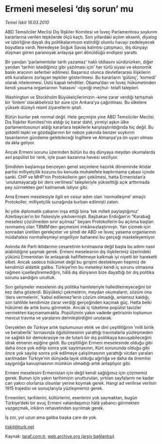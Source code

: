 # Ermeni meselesi ‘dış sorun’ mu

*Temel İskit 16.03.2010*

<div class="yazi"><p>ABD Temsilciler Meclisi Dış İlişkiler Komitesi ve İsveç Parlamentosu soykırım kararlarına verilen tepkilerde ölçü kaçtı. Son yıllardaki açılım eksenli, diyalog ve işbirliğine dayalı dış politikalarımızın estirdiği olumlu havayı zedeleyecek boyutlara vardı. Neredeyse Soğuk Savaş kalıntısı çatışmacı, dış dünyayı düşman gören paranoyak anlayışa geri dönüldüğü endişesi yarattı.</p>
<p>Bir yandan ‘parlamentolar tarih yazamaz’ haklı iddiasını sürdürürken, diğer yandan ‘tarihin istediğimiz gibi yazılması için’ her türlü siyasi ve ekonomik baskı aracının seferber edilmesi. Başarısız olunca devletlerarası ilişkilerin etik kurallarını zorlayan tepkiler gösterilmesi. Bu kararların ‘gülünç’, ‘komedi’ olarak nitelenmesi. Üstü kapalı tehditler. Obama’dan ve İsveç hükümetinden kendi yasama organlarının ‘hatasını’ –içeriği meçhul- telafi talepleri.</p>
<p>Washington ve Stockholm Büyükelçilerimizin –kime zarar verdiği tartışmalı bir ‘önlem’ olarakbelirsiz bir süre için Ankara’ya çağırılması. Bu ülkelere yüksek düzeyli resmî ziyaretlerin iptali.</p>
<p>Bütün bunlar pek normal değil. Hele geçmişte yine ABD Temsilciler Meclisi Dış İlişkiler Komitesi’nin aldığı üç karar dahil, yirmiyi aşkın ülke parlamentosunun aldığı kararlara tepkilerle karşılaştırıldığında hiç değil. Bu şiddetli tepki ve gözdağlarının bir nebze yakında benzer soykırım tasarılarının gündeme gelebileceği İngiltere ve Almanya’ya ön uyarı olması da akla geliyor.</p>
<p>Ancak Ermeni sorunu üzerinden bütün bu dış dünyaya meydan okumalarda asıl popülist bir renk, içte puan kazanma hevesi seziliyor.</p>
<p>Şimdiden başlamışa benzeyen genel seçimlere hazırlık döneminde iktidar partisi milliyetçilik kozunu bu konuda muhalefete kaptırmama çabası içinde sanki. CHP ve MHP’nin Protokollerin geri çekilmesi, hatta Ermenistan’a ‘unutamayacağı bir ders verilmesi’ talepleriyle yükselttiği açık arttırmada pey sürmekten geri kalmamak istiyor gibi.</p>
<p>Ama Ermeni meselesiyle ilgili en cesur adım olan ‘normalleşme’ amaçlı Protokoller, milliyetçilik sunağında kurban edilmişti zaten.</p>
<p>İki yıllık diplomatik çabanın inşa ettiği bina ‘tek milleti paylaştığımız’ Azerbaycan’ın bir fiskesiyle yıkılıvermişti. Başbakan Erdoğan’ın “Karabağ meselesi çözülmeden sınır açılmaz” beyanı Protokollerin bu açılıma baştan ısınmamış olan TBMM’den geçmesini imkânsızlaştırmıştı. Yan çizmek için sonradan üretilen gerekçeler ve şimdi de ABD ve İsveç yasama organlarının müdahalesi normalleşmeyi engelliyor bahanesi bu gerçeği maskeleyemiyor.</p>
<p>Aslında Ak Parti iktidarının cesaretinin kırılmasına değil başta bu adımı nasıl atabildiğine şaşmak gerek. Ermeni meselesinin dış ilişkilerimiz üzerindeki yükünü Ermenistan ile anlaşarak hafifletmeye kalkmak iyi niyetli bir hareketti elbet. Ancak sadece hükümet değil bu girişimi destekleyen hepimiz de kendimizi aldattık galiba. Türkiye’nin bu meseleyi kendi iç sorunu olmasına rağmen içselleştiremediğini, hâlâ dış dünyanın bize dayattığı bir dış politika sorunu sandığını unuttuk.</p>
<p>Son gelişmeler meselenin dış politika hamleleriyle halledilemeyeceğini bir kez daha gösterdi. Büyükelçi çekmelerin, meydan okumaların, sözüm ona ‘ders vermelerin’, ‘kabul edilemez’lerin çözüm olmadığı, anlamsız kaldığı, son tahlilde kendimize zarar verdiği gerçeğinden kaçmak güç. Hatta belki hükümet de artık bunu görmekte. Ancak iç tüketime popülist tavizler vermekten kaçınamamakta. Popülizmin yakın vadede getirisinin toplumun mevcut travma ve yaralarını derinleştirdiğini unutarak.</p>
<p>Gerçekten de Türkiye artık toplumunun etnik ve dinî çeşitliliğinin ‘milli birlik ve beraberlik’ tornasında öğütülmesinin yarattığı travmalarla yüzleşmeden ne sağlıklı bir demokrasiye ne de tutarlı bir dış politikaya kavuşabileceğini idrak etmenin eşiğine geldi. Bu çeşitliliğin Ermeni meselesinde olduğu gibi daha önce yok edilip sonra yok sayılmasının, Kürt sorununda olduğu gibi önce yok sayılıp sonra yok edilmeye çalışılmasının yarattığı vicdan yaraları sarılmadan Türkiye’nin dünyada layık olduğu ağırlığa ve daha da önemlisi saygınlığa kavuşmasının mümkün olmadığı artık anlaşılıyor gibi.</p>
<p>Ermeni meselesini Ermenistan için değil kendi sağlığımız için çözmemiz gerek. Bunun için yakın tarihimizin unutturulan, yırtılan sayfalarını ne kadar can yakıcı olurlarsa olsunlar yerine koymak gerek. Hangi ad verilirse verilsin 1915 trajedisi ve sonuçlarıyla yüzleşmemiz gerek.</p>
<p>Ermenileri, tarihlerini, kültürlerini, eserlerini yok saymaktan, bugün Türkiye’deki bir avuç Ermeni vatandaşımızı hâlâ yabancı görmekten vazgeçmek, inkârın rehavetinden sıyrılmak gerek.</p>
<p>İş zor, yol uzun ama galiba başka çare de yok.</p>
<p><a href="mailto:tiskit@turk.net">tiskit@turk.net</a></p>
</div>

Kaynak: [taraf.com.tr](http://www.taraf.com.tr:80/makale/10470.htm), [web.archive.org (arşiv bağlantısı)](http://web.archive.org/web/20100322224523/http://www.taraf.com.tr:80/makale/10470.htm)
